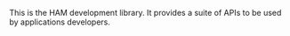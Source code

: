 This is the HAM development library. It provides a suite of APIs to be used by
applications developers.